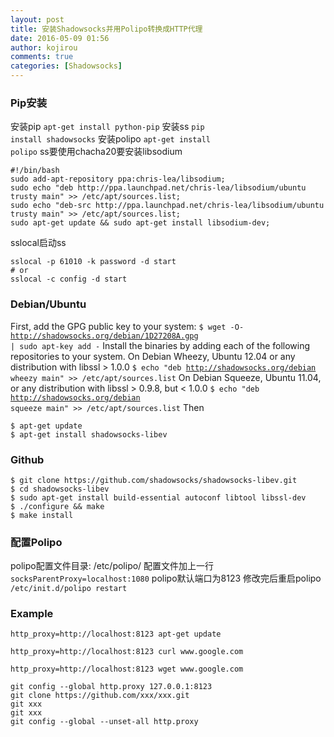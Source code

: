 ```yaml
---
layout: post
title: 安装Shadowsocks并用Polipo转换成HTTP代理
date: 2016-05-09 01:56
author: kojirou
comments: true
categories: [Shadowsocks]
---
```

<h3>Pip安装</h3>

安装pip
<code>apt-get install python-pip</code>
安装ss
<code>pip install shadowsocks</code>
安装polipo
<code>apt-get install polipo</code>
ss要使用chacha20要安装libsodium

<pre><code>#!/bin/bash
sudo add-apt-repository ppa:chris-lea/libsodium;
sudo echo "deb http://ppa.launchpad.net/chris-lea/libsodium/ubuntu trusty main" &gt;&gt; /etc/apt/sources.list;
sudo echo "deb-src http://ppa.launchpad.net/chris-lea/libsodium/ubuntu trusty main" &gt;&gt; /etc/apt/sources.list;
sudo apt-get update &amp;&amp; sudo apt-get install libsodium-dev;
</code></pre>

sslocal启动ss

<pre><code>sslocal -p 61010 -k password -d start
# or
sslocal -c config -d start
</code></pre>

<h3>Debian/Ubuntu</h3>

First, add the GPG public key to your system:
<code>$ wget -O- http://shadowsocks.org/debian/1D27208A.gpg | sudo apt-key add -</code>
Install the binaries by adding each of the following repositories to your system.
On Debian Wheezy, Ubuntu 12.04 or any distribution with libssl > 1.0.0
<code>$ echo "deb http://shadowsocks.org/debian wheezy main" &gt;&gt; /etc/apt/sources.list</code>
On Debian Squeeze, Ubuntu 11.04, or any distribution with libssl > 0.9.8, but &lt; 1.0.0
<code>$ echo "deb http://shadowsocks.org/debian squeeze main" &gt;&gt; /etc/apt/sources.list</code>
Then

<pre><code>$ apt-get update
$ apt-get install shadowsocks-libev
</code></pre>

<h3>Github</h3>

<pre><code>$ git clone https://github.com/shadowsocks/shadowsocks-libev.git
$ cd shadowsocks-libev
$ sudo apt-get install build-essential autoconf libtool libssl-dev
$ ./configure &amp;&amp; make
$ make install
</code></pre>

<h3>配置Polipo</h3>

polipo配置文件目录: /etc/polipo/
配置文件加上一行
<code>socksParentProxy=localhost:1080</code>
polipo默认端口为8123
修改完后重启polipo
<code>/etc/init.d/polipo restart</code>

<h3>Example</h3>

<pre><code>http_proxy=http://localhost:8123 apt-get update

http_proxy=http://localhost:8123 curl www.google.com

http_proxy=http://localhost:8123 wget www.google.com

git config --global http.proxy 127.0.0.1:8123
git clone https://github.com/xxx/xxx.git
git xxx
git xxx
git config --global --unset-all http.proxy
</code></pre>
